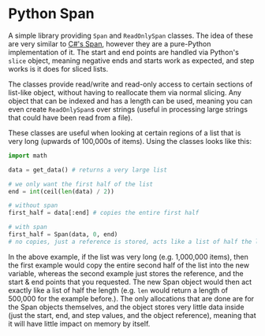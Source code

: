 # Python Span
A simple library providing `Span` and `ReadOnlySpan` classes. The idea of these are very similar to [C#'s Span<T>](https://github.com/dotnet/corefxlab/blob/master/docs/specs/span.md), however they are a pure-Python implementation of it. The start and end points are handled via Python's `slice` object, meaning negative ends and starts work as expected, and step works is it does for sliced lists.

The classes provide read/write and read-only access to certain sections of list-like object, without having to reallocate them via normal slicing. Any object that can be indexed and has a length can be used, meaning you can even create `ReadOnlySpan`s over strings (useful in processing large strings that could have been read from a file).

These classes are useful when looking at certain regions of a list that is very long (upwards of 100,000s of items). Using the classes looks like this:

```python
import math

data = get_data() # returns a very large list

# we only want the first half of the list
end = int(ceil(len(data) / 2))

# without span
first_half = data[:end] # copies the entire first half

# with span
first_half = Span(data, 0, end)
# no copies, just a reference is stored, acts like a list of half the length
```

In the above example, if the list was very long (e.g. 1,000,000 items), then the first example would copy the entire second half of the list into the new variable, whereas the second example just stores the reference, and the start & end points that you requested. The new Span object would then act exactly like a list of half the length (e.g. `len` would return a length of 500,000 for the example before.). The only allocations that are done are for the Span objects themselves, and the object stores very little data inside (just the start, end, and step values, and the object reference), meaning that it will have little impact on memory by itself.
